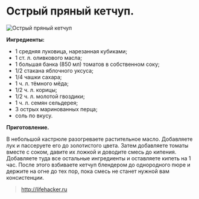 # Острый пряный кетчуп.
![Острый пряный кетчуп](/images/Kulinar/Sous/ketchup_003.jpg 'Острый пряный кетчуп')

**Ингредиенты:**

- 1 средняя луковица, нарезанная кубиками;
- 1 ст. л. оливкового масла;
- 1 большая банка (850 мл) томатов в собственном соку;
- 1/2 стакана яблочного уксуса;
- 1/4 чашки сахара;
- 1 ч. л. тёмного мёда;
- 1/2 ч. л. корицы;
- 1/2 ч. л. молотой гвоздики;
- 1 ч. л. семян сельдерея;
- 3 острых маринованных перца;
- соль по вкусу.

**Приготовление.**

В небольшой кастрюле разогреваете растительное масло. Добавляете лук и пассеруете его до золотистого цвета. Затем добавляете томаты вместе с соком, давите их ложкой и доводите смесь до кипения. Добавляете туда все остальные ингредиенты и оставляете кипеть на 1 час. После этого взбиваете кетчуп блендером до однородного пюре и держите на огне до тех пор, пока смесь не станет нужной вам консистенции.

> http://lifehacker.ru
